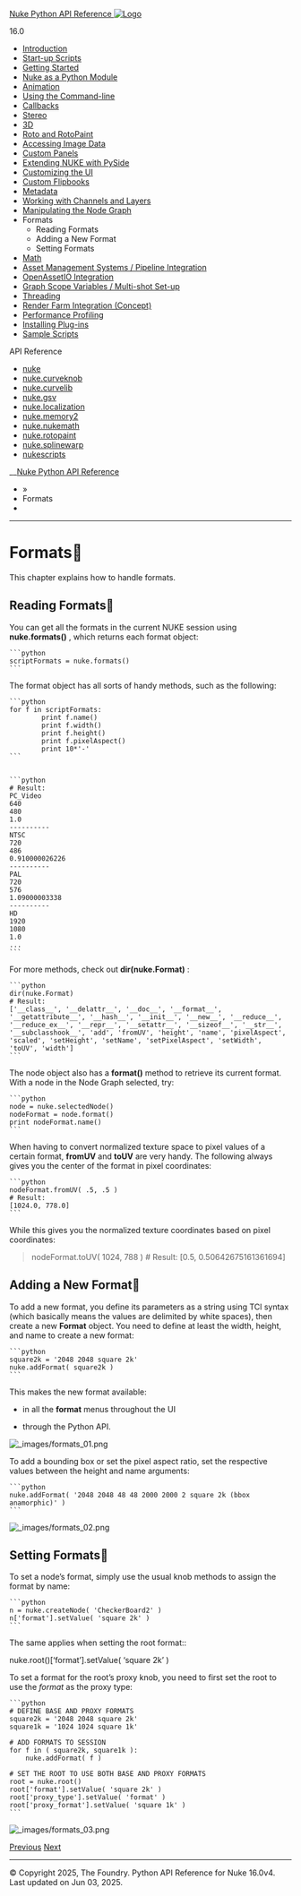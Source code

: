 [ Nuke Python API Reference ![Logo](_static/NukeApp128.png) ](index.html)

16.0 

  * [Introduction](intro.html)
  * [Start-up Scripts](startup.html)
  * [Getting Started](basics.html)
  * [Nuke as a Python Module](nuke_as_python_module.html)
  * [Animation](animation.html)
  * [Using the Command-line](command_line.html)
  * [Callbacks](callbacks.html)
  * [Stereo](stereo.html)
  * [3D](3D.html)
  * [Roto and RotoPaint](rotopaint.html)
  * [Accessing Image Data](image_data.html)
  * [Custom Panels](custom_panels.html)
  * [Extending NUKE with PySide](custom_panels.html#extending-nuke-with-pyside)
  * [Customizing the UI](custom_ui.html)
  * [Custom Flipbooks](flipbook.html)
  * [Metadata](metadata.html)
  * [Working with Channels and Layers](channels.html)
  * [Manipulating the Node Graph](dag.html)
  * Formats
    * Reading Formats
    * Adding a New Format
    * Setting Formats
  * [Math](math.html)
  * [Asset Management Systems / Pipeline Integration](asset.html)
  * [OpenAssetIO Integration](openassetio.html)
  * [Graph Scope Variables / Multi-shot Set-up](gsv.html)
  * [Threading](threading.html)
  * [Render Farm Integration (Concept)](render_farm.html)
  * [Performance Profiling](performance.html)
  * [Installing Plug-ins](installing_plugins.html)
  * [Sample Scripts](samples.html)



API Reference

  * [nuke](_autosummary/nuke.html)
  * [nuke.curveknob](_autosummary/nuke.curveknob.html)
  * [nuke.curvelib](_autosummary/nuke.curvelib.html)
  * [nuke.gsv](_autosummary/nuke.gsv.html)
  * [nuke.localization](_autosummary/nuke.localization.html)
  * [nuke.memory2](_autosummary/nuke.memory2.html)
  * [nuke.nukemath](_autosummary/nuke.nukemath.html)
  * [nuke.rotopaint](_autosummary/nuke.rotopaint.html)
  * [nuke.splinewarp](_autosummary/nuke.splinewarp.html)
  * [nukescripts](_autosummary/nukescripts.html)



__[Nuke Python API Reference](index.html)

  * [](index.html) »
  * Formats
  * 


* * *

# Formats

This chapter explains how to handle formats.

## Reading Formats

You can get all the formats in the current NUKE session using **nuke.formats()** , which returns each format object:
    
    
    ```python
    scriptFormats = nuke.formats()
    ```

The format object has all sorts of handy methods, such as the following:
    
    
    ```python
    for f in scriptFormats:
            print f.name()
            print f.width()
            print f.height()
            print f.pixelAspect()
            print 10*'-'
    ```
    
    
    ```python
    # Result:
    PC_Video
    640
    480
    1.0
    ----------
    NTSC
    720
    486
    0.910000026226
    ----------
    PAL
    720
    576
    1.09000003338
    ----------
    HD
    1920
    1080
    1.0
    ...
    ```

For more methods, check out **dir(nuke.Format)** :
    
    
    ```python
    dir(nuke.Format)
    # Result:
    ['__class__', '__delattr__', '__doc__', '__format__', '__getattribute__', '__hash__', '__init__', '__new__', '__reduce__', '__reduce_ex__', '__repr__', '__setattr__', '__sizeof__', '__str__', '__subclasshook__', 'add', 'fromUV', 'height', 'name', 'pixelAspect', 'scaled', 'setHeight', 'setName', 'setPixelAspect', 'setWidth', 'toUV', 'width']
    ```

The node object also has a **format()** method to retrieve its current format. With a node in the Node Graph selected, try:
    
    
    ```python
    node = nuke.selectedNode()
    nodeFormat = node.format()
    print nodeFormat.name()
    ```

When having to convert normalized texture space to pixel values of a certain format, **fromUV** and **toUV** are very handy. The following always gives you the center of the format in pixel coordinates:
    
    
    ```python
    nodeFormat.fromUV( .5, .5 )
    # Result:
    [1024.0, 778.0]
    ```

While this gives you the normalized texture coordinates based on pixel coordinates:

> nodeFormat.toUV( 1024, 788 ) # Result: [0.5, 0.50642675161361694]

## Adding a New Format

To add a new format, you define its parameters as a string using TCl syntax (which basically means the values are delimited by white spaces), then create a new **Format** object. You need to define at least the width, height, and name to create a new format:
    
    
    ```python
    square2k = '2048 2048 square 2k'
    nuke.addFormat( square2k )
    ```

This makes the new format available:

  * in all the **format** menus throughout the UI

  * through the Python API.


![_images/formats_01.png](_images/formats_01.png)

To add a bounding box or set the pixel aspect ratio, set the respective values between the height and name arguments:
    
    
    ```python
    nuke.addFormat( '2048 2048 48 48 2000 2000 2 square 2k (bbox anamorphic)' )
    ```

![_images/formats_02.png](_images/formats_02.png)

## Setting Formats

To set a node’s format, simply use the usual knob methods to assign the format by name:
    
    
    ```python
    n = nuke.createNode( 'CheckerBoard2' )
    n['format'].setValue( 'square 2k' )
    ```

The same applies when setting the root format::
    

nuke.root()[‘format’].setValue( ‘square 2k’ )

To set a format for the root’s proxy knob, you need to first set the root to use the _format_ as the proxy type:
    
    
    ```python
    # DEFINE BASE AND PROXY FORMATS
    square2k = '2048 2048 square 2k'
    square1k = '1024 1024 square 1k'
    
    # ADD FORMATS TO SESSION
    for f in ( square2k, square1k ):
        nuke.addFormat( f )
    
    # SET THE ROOT TO USE BOTH BASE AND PROXY FORMATS
    root = nuke.root()
    root['format'].setValue( 'square 2k' )
    root['proxy_type'].setValue( 'format' )
    root['proxy_format'].setValue( 'square 1k' )
    ```

![_images/formats_03.png](_images/formats_03.png)

[ Previous](dag.html "Manipulating the Node Graph") [Next ](math.html "Math")

* * *

© Copyright 2025, The Foundry. Python API Reference for Nuke 16.0v4. Last updated on Jun 03, 2025. 
